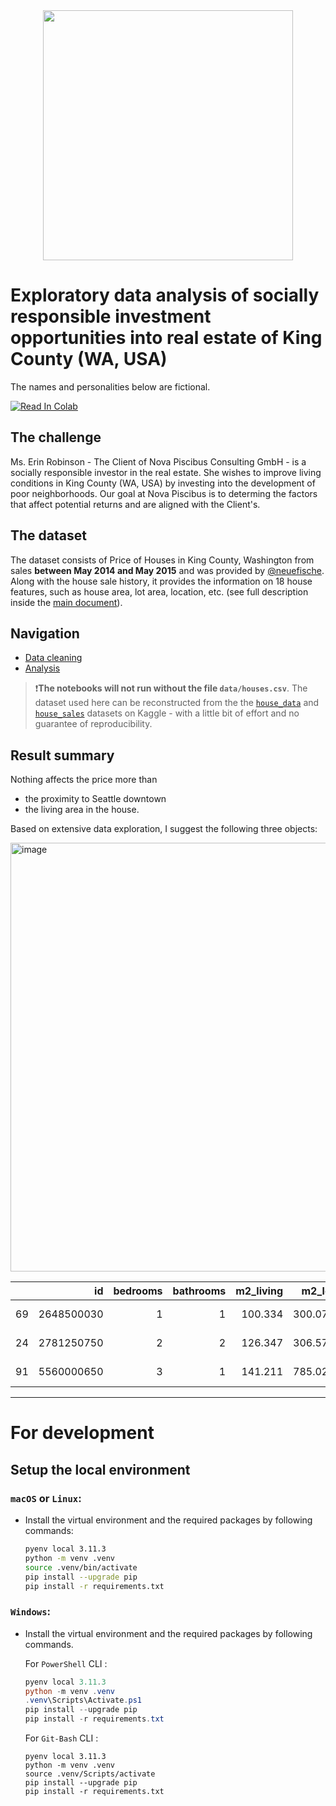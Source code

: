 <center><img src="https://www.invest4land.com/wp-content/uploads/2021/05/Invest4Land-Investment-Agricultural-Real-Estate-Agroforestry-Secondary-Income-Generation-Eggs-Livestock-Farmlands-Investment-Agriculture-0-1.jpg" height="400"/></center>

# **Exploratory data analysis of socially responsible investment opportunities into real estate of King County (WA, USA)**
The names and personalities below are fictional.

[<img src="https://colab.research.google.com/assets/colab-badge.svg" alt="Read In Colab"/>](https://colab.research.google.com/github/eburakova/eda-kc-housing/blob/main/eda_notebook.ipynb)

## The challenge
Ms. Erin Robinson - The Client of Nova Piscibus Consulting GmbH - is a socially responsible investor in the real estate. She wishes to improve living conditions in King County (WA, USA) by investing into the development of poor neighborhoods. 
Our goal at Nova Piscibus is to determing the factors that affect potential returns and are aligned with the Client's. 

## The dataset
The dataset consists of Price of Houses in King County, Washington 
from sales **between May 2014 and May 2015** and was provided by [@neuefische](https://github.com/neuefische). 
Along with the house sale history, it provides the information on 18 house features, 
such as house area, lot area, location, etc. (see full description inside the [main document](eda-notebook.ipynb)).

## Navigation
* [Data cleaning](cleaning.ipynb) 
* [Analysis](eda-notebook.ipynb)

>❗️**The notebooks will not run without the file `data/houses.csv`**. The dataset used here can be reconstructed from the 
> the [`house_data`](https://www.kaggle.com/datasets/arathipraj/house-data) 
> and [`house_sales`](https://www.kaggle.com/datasets/andykrause/kingcountysales) datasets on Kaggle - with a little bit of
> effort and no guarantee of reproducibility.

## Result summary

Nothing affects the price more than
* the proximity to Seattle downtown 
* the living area in the house.

Based on extensive data exploration, I suggest the following three objects: 

<img width="686" alt="image" src="https://github.com/eburakova/eda-kc-housing/assets/132762399/a4b4fcb9-3a20-4c88-8c6a-c7bff7786508">

|    |         id |   bedrooms |   bathrooms |   m2_living |   m2_lot |   floors |   waterfront |   view |   condition |   grade |   m2_above |   m2_basement |   yr_built |   yr_renovated |   zipcode |     lat |     long |   m2_living15 |   m2_lot15 | sale_date   |   price |   basement_share |   age |   yrs_since_renovation |   p_per_m2 |   dist_from_center | zone   |   poor_neighborhood_id |
|---:|-----------:|-----------:|------------:|------------:|---------:|---------:|-------------:|-------:|------------:|--------:|-----------:|--------------:|-----------:|---------------:|----------:|--------:|---------:|--------------:|-----------:|:------------|--------:|-----------------:|------:|-----------------------:|-----------:|-------------------:|:-------|-----------------------:|
| 69 | 2648500030 |          1 |           1 |     100.334 |  300.074 |        1 |            0 |      0 |           3 |       6 |    100.334 |        0      |       1963 |            nan |     98002 | 47.3075 | -122.217 |       112.412 |    535.117 | 2014-07-25  |  112000 |         0        |    52 |                    nan |     1116.3 |            61.3488 | rural  |                      0 |
| 24 | 2781250750 |          2 |           2 |     126.347 |  306.577 |        2 |            0 |      0 |           3 |       6 |    126.347 |        0      |       2004 |            nan |     98038 | 47.3489 | -122.022 |       121.702 |    306.577 | 2014-08-28  |  222000 |         0        |    11 |                    nan |     1757.1 |            53.9958 | rural  |                     13 |
| 91 | 5560000650 |          3 |           1 |     141.211 |  785.024 |        1 |            0 |      0 |           2 |       6 |    104.051 |       37.1609 |       1961 |            nan |     98023 | 47.328  | -122.337 |       122.631 |    785.024 | 2014-12-02  |  135000 |         0.263158 |    54 |                    nan |      956   |            57.5993 | rural  |                     20 |


----
# For development
## Setup the local environment

### **`macOS` or `Linux`**:

- Install the virtual environment and the required packages by following commands:

    ```BASH
    pyenv local 3.11.3
    python -m venv .venv
    source .venv/bin/activate
    pip install --upgrade pip
    pip install -r requirements.txt
    ```
### **`Windows`**: 
- Install the virtual environment and the required packages by following commands.

   For `PowerShell` CLI :

    ```PowerShell
    pyenv local 3.11.3
    python -m venv .venv
    .venv\Scripts\Activate.ps1
    pip install --upgrade pip
    pip install -r requirements.txt
    ```

    For `Git-Bash` CLI :
    ```
    pyenv local 3.11.3
    python -m venv .venv
    source .venv/Scripts/activate
    pip install --upgrade pip
    pip install -r requirements.txt
    ```
